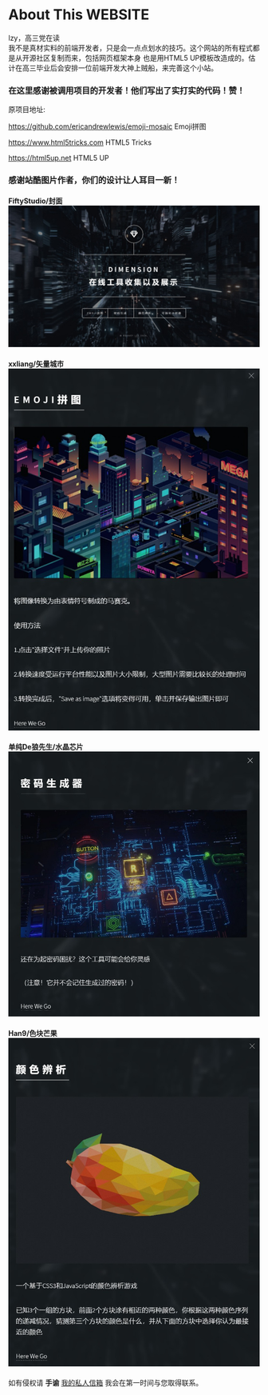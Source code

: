# About This WEBSITE

lzy，高三党在读  
我不是真材实料的前端开发者，只是会一点点划水的技巧。这个网站的所有程式都是从开源社区复制而来，包括网页框架本身 也是用HTML5 UP模板改造成的。估计在高三毕业后会安排一位前端开发大神上贼船，来完善这个小站。

### 在这里感谢被调用项目的开发者！他们写出了实打实的代码！赞！

原项目地址:

https://github.com/ericandrewlewis/emoji-mosaic Emoji拼图 

https://www.html5tricks.com  HTML5 Tricks 

https://html5up.net HTML5 UP 

### 感谢站酷图片作者，你们的设计让人耳目一新！

#### FiftyStudio/封面 ![Aaron Swartz](https://github.com/Rodneylzy/Rodneylzy.github.io/blob/master/preview/home.jpg)
    


#### xxliang/矢量城市 ![Aaron Swartz](https://github.com/Rodneylzy/Rodneylzy.github.io/blob/master/preview/01.jpg)
    


#### 单纯De狼先生/水晶芯片 ![Aaron Swartz](https://github.com/Rodneylzy/Rodneylzy.github.io/blob/master/preview/02.jpg)
  


#### Han9/色块芒果 ![Aaron Swartz](https://github.com/Rodneylzy/Rodneylzy.github.io/blob/master/preview/03.jpg)
  
    
如有侵权请 **手谕** [我的私人信箱](https://github.com/Rodneylzy/Rodneylzy.github.io/blob/master/mail/%E6%89%B9%E6%B3%A8%202020-03-16%20173849.png) 我会在第一时间与您取得联系。
